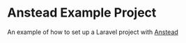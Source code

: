 # Anstead Example Project

An example of how to set up a Laravel project with [Anstead](https://github.com/ptibbetts/anstead)